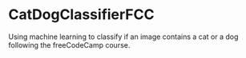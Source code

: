 # CatDogClassifierFCC
Using machine learning to classify if an image contains a cat or a dog following the freeCodeCamp course. 
